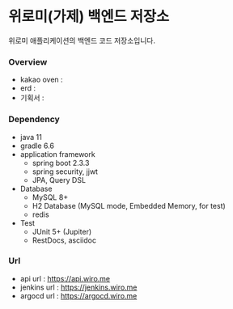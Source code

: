 위로미(가제) 백엔드 저장소
===
위로미 애플리케이션의 백엔드 코드 저장소입니다.

### Overview
- kakao oven : 
- erd : 
- 기획서 : 

### Dependency
- java 11
- gradle 6.6
- application framework
  - spring boot 2.3.3
  - spring security, jjwt
  - JPA, Query DSL
- Database
  - MySQL 8+
  - H2 Database (MySQL mode, Embedded Memory, for test)
  - redis
- Test
  - JUnit 5+ (Jupiter)
  - RestDocs, asciidoc  
  
### Url
- api url : https://api.wiro.me
- jenkins url : https://jenkins.wiro.me
- argocd url : https://argocd.wiro.me
